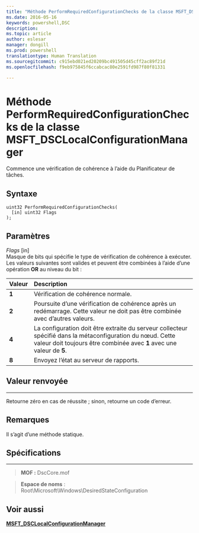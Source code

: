 ```yaml
---
title: "Méthode PerformRequiredConfigurationChecks de la classe MSFT_DSCLocalConfigurationManager"
ms.date: 2016-05-16
keywords: powershell,DSC
description: 
ms.topic: article
author: eslesar
manager: dongill
ms.prod: powershell
translationtype: Human Translation
ms.sourcegitcommit: c915ebd021ed20209bc491505d45cff2ac89f21d
ms.openlocfilehash: f9eb975845f6ccabcac80e2591fd987f80f81331

---
```



# Méthode PerformRequiredConfigurationChecks de la classe MSFT_DSCLocalConfigurationManager

Commence une vérification de cohérence à l’aide du Planificateur de tâches.

Syntaxe
------

```mof
uint32 PerformRequiredConfigurationChecks(
  [in] uint32 Flags
);
```

Paramètres
----------

*Flags* \[in\]  
Masque de bits qui spécifie le type de vérification de cohérence à exécuter. Les valeurs suivantes sont valides et peuvent être combinées à l’aide d’une opération **OR** au niveau du bit :

|Valeur |Description |
|:--- |:---|
|**1** | Vérification de cohérence normale. |
|**2** | Poursuite d’une vérification de cohérence après un redémarrage. Cette valeur ne doit pas être combinée avec d’autres valeurs. |
|**4** | La configuration doit être extraite du serveur collecteur spécifié dans la métaconfiguration du nœud. Cette valeur doit toujours être combinée avec **1** avec une valeur de **5**. |
|**8** | Envoyez l’état au serveur de rapports. |

## Valeur renvoyée
------------

Retourne zéro en cas de réussite ; sinon, retourne un code d’erreur.

## Remarques

Il s’agit d’une méthode statique.

## Spécifications
------------
>**MOF :** DscCore.mof

>**Espace de noms** : Root\Microsoft\Windows\DesiredStateConfiguration


## Voir aussi


[**MSFT_DSCLocalConfigurationManager**](msft-dsclocalconfigurationmanager.md)


 

 






<!--HONumber=Jun16_HO4-->


